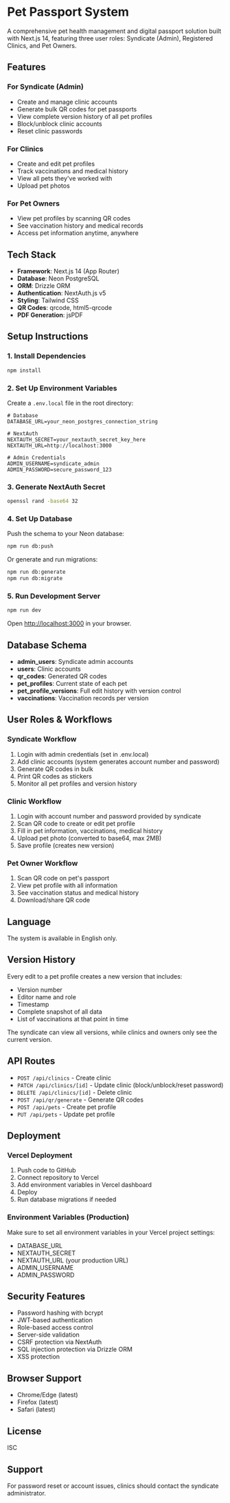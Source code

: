 # Pet Passport System

A comprehensive pet health management and digital passport solution built with Next.js 14, featuring three user roles: Syndicate (Admin), Registered Clinics, and Pet Owners.

## Features

### For Syndicate (Admin)

- Create and manage clinic accounts
- Generate bulk QR codes for pet passports
- View complete version history of all pet profiles
- Block/unblock clinic accounts
- Reset clinic passwords

### For Clinics

- Create and edit pet profiles
- Track vaccinations and medical history
- View all pets they've worked with
- Upload pet photos

### For Pet Owners

- View pet profiles by scanning QR codes
- See vaccination history and medical records
- Access pet information anytime, anywhere

## Tech Stack

- **Framework**: Next.js 14 (App Router)
- **Database**: Neon PostgreSQL
- **ORM**: Drizzle ORM
- **Authentication**: NextAuth.js v5
- **Styling**: Tailwind CSS
- **QR Codes**: qrcode, html5-qrcode
- **PDF Generation**: jsPDF

## Setup Instructions

### 1. Install Dependencies

```bash
npm install
```

### 2. Set Up Environment Variables

Create a `.env.local` file in the root directory:

```env
# Database
DATABASE_URL=your_neon_postgres_connection_string

# NextAuth
NEXTAUTH_SECRET=your_nextauth_secret_key_here
NEXTAUTH_URL=http://localhost:3000

# Admin Credentials
ADMIN_USERNAME=syndicate_admin
ADMIN_PASSWORD=secure_password_123
```

### 3. Generate NextAuth Secret

```bash
openssl rand -base64 32
```

### 4. Set Up Database

Push the schema to your Neon database:

```bash
npm run db:push
```

Or generate and run migrations:

```bash
npm run db:generate
npm run db:migrate
```

### 5. Run Development Server

```bash
npm run dev
```

Open [http://localhost:3000](http://localhost:3000) in your browser.

## Database Schema

- **admin_users**: Syndicate admin accounts
- **users**: Clinic accounts
- **qr_codes**: Generated QR codes
- **pet_profiles**: Current state of each pet
- **pet_profile_versions**: Full edit history with version control
- **vaccinations**: Vaccination records per version

## User Roles & Workflows

### Syndicate Workflow

1. Login with admin credentials (set in .env.local)
2. Add clinic accounts (system generates account number and password)
3. Generate QR codes in bulk
4. Print QR codes as stickers
5. Monitor all pet profiles and version history

### Clinic Workflow

1. Login with account number and password provided by syndicate
2. Scan QR code to create or edit pet profile
3. Fill in pet information, vaccinations, medical history
4. Upload pet photo (converted to base64, max 2MB)
5. Save profile (creates new version)

### Pet Owner Workflow

1. Scan QR code on pet's passport
2. View pet profile with all information
3. See vaccination status and medical history
4. Download/share QR code

## Language

The system is available in English only.

## Version History

Every edit to a pet profile creates a new version that includes:

- Version number
- Editor name and role
- Timestamp
- Complete snapshot of all data
- List of vaccinations at that point in time

The syndicate can view all versions, while clinics and owners only see the current version.

## API Routes

- `POST /api/clinics` - Create clinic
- `PATCH /api/clinics/[id]` - Update clinic (block/unblock/reset password)
- `DELETE /api/clinics/[id]` - Delete clinic
- `POST /api/qr/generate` - Generate QR codes
- `POST /api/pets` - Create pet profile
- `PUT /api/pets` - Update pet profile

## Deployment

### Vercel Deployment

1. Push code to GitHub
2. Connect repository to Vercel
3. Add environment variables in Vercel dashboard
4. Deploy
5. Run database migrations if needed

### Environment Variables (Production)

Make sure to set all environment variables in your Vercel project settings:

- DATABASE_URL
- NEXTAUTH_SECRET
- NEXTAUTH_URL (your production URL)
- ADMIN_USERNAME
- ADMIN_PASSWORD

## Security Features

- Password hashing with bcrypt
- JWT-based authentication
- Role-based access control
- Server-side validation
- CSRF protection via NextAuth
- SQL injection protection via Drizzle ORM
- XSS protection

## Browser Support

- Chrome/Edge (latest)
- Firefox (latest)
- Safari (latest)

## License

ISC

## Support

For password reset or account issues, clinics should contact the syndicate administrator.
